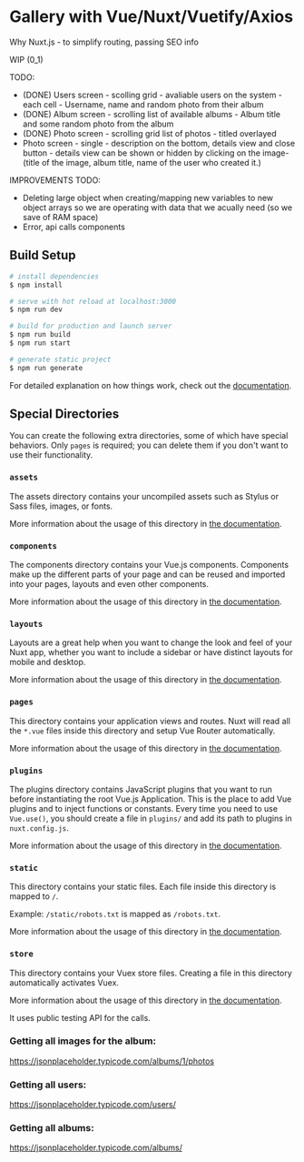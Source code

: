 # Gallery with Vue/Nuxt/Vuetify/Axios

Why Nuxt.js - to simplify routing, passing SEO info

WIP (0_1)

TODO: 
- (DONE) Users screen - scolling grid - avaliable users on the system - each cell - Username, name and random photo from their album
- (DONE) Album screen - scrolling list of available albums - Album title and some random photo from the album
- (DONE) Photo screen - scrolling grid list of photos - titled overlayed
- Photo screen - single - description on the bottom, details view and close button - details view can be shown or hidden by clicking on the image- (title of the image, album title, name of the user who created it.)

IMPROVEMENTS TODO:
- Deleting large object when creating/mapping new variables to new object arrays so we are operating with data that we acually need (so we save of RAM space)
- Error, api calls components

## Build Setup

```bash
# install dependencies
$ npm install

# serve with hot reload at localhost:3000
$ npm run dev

# build for production and launch server
$ npm run build
$ npm run start

# generate static project
$ npm run generate
```

For detailed explanation on how things work, check out the [documentation](https://nuxtjs.org).

## Special Directories

You can create the following extra directories, some of which have special behaviors. Only `pages` is required; you can delete them if you don't want to use their functionality.

### `assets`

The assets directory contains your uncompiled assets such as Stylus or Sass files, images, or fonts.

More information about the usage of this directory in [the documentation](https://nuxtjs.org/docs/2.x/directory-structure/assets).

### `components`

The components directory contains your Vue.js components. Components make up the different parts of your page and can be reused and imported into your pages, layouts and even other components.

More information about the usage of this directory in [the documentation](https://nuxtjs.org/docs/2.x/directory-structure/components).

### `layouts`

Layouts are a great help when you want to change the look and feel of your Nuxt app, whether you want to include a sidebar or have distinct layouts for mobile and desktop.

More information about the usage of this directory in [the documentation](https://nuxtjs.org/docs/2.x/directory-structure/layouts).


### `pages`

This directory contains your application views and routes. Nuxt will read all the `*.vue` files inside this directory and setup Vue Router automatically.

More information about the usage of this directory in [the documentation](https://nuxtjs.org/docs/2.x/get-started/routing).

### `plugins`

The plugins directory contains JavaScript plugins that you want to run before instantiating the root Vue.js Application. This is the place to add Vue plugins and to inject functions or constants. Every time you need to use `Vue.use()`, you should create a file in `plugins/` and add its path to plugins in `nuxt.config.js`.

More information about the usage of this directory in [the documentation](https://nuxtjs.org/docs/2.x/directory-structure/plugins).

### `static`

This directory contains your static files. Each file inside this directory is mapped to `/`.

Example: `/static/robots.txt` is mapped as `/robots.txt`.

More information about the usage of this directory in [the documentation](https://nuxtjs.org/docs/2.x/directory-structure/static).

### `store`

This directory contains your Vuex store files. Creating a file in this directory automatically activates Vuex.

More information about the usage of this directory in [the documentation](https://nuxtjs.org/docs/2.x/directory-structure/store).


It uses public testing API for the calls.

### Getting all images for the album:

https://jsonplaceholder.typicode.com/albums/1/photos

### Getting all users:

https://jsonplaceholder.typicode.com/users/

### Getting all albums:

https://jsonplaceholder.typicode.com/albums/

